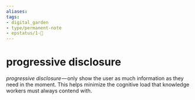 ```yaml
---
aliases: 
tags: 
- digital_garden
- type/permanent-note
- epstatus/1-🌱
---
```

# progressive disclosure

_progressive disclosure_ — only show the user as much information as they need in the moment. This helps minimize the cognitive load that knowledge workers must always contend with.